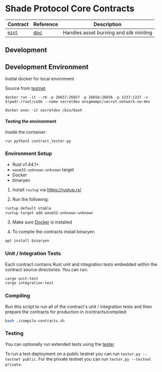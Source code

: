 # Shade Protocol Core Contracts
| Contract                    | Reference                         | Description                           |
| --------------------------- | --------------------------------- | ------------------------------------- |
| [`mint`](./contracts/mint)  | [doc](./contracts/mint/README.md) | Handles asset burning and silk minting|

## Development

## Development Environment
Instlal docker for local envirnment

Source from [testnet](https://build.scrt.network/dev/quickstart.html#setup-the-local-developer-testnet)

```
docker run -it --rm -p 26657:26657 -p 26656:26656 -p 1337:1337 -v $(pwd):/root/code --name secretdev enigmampc/secret-network-sw-dev

docker exec -it secretdev /bin/bash

```
#### Testing the environment
Inside the container:
```
run python3 contract_tester.py
```

### Environment Setup

- Rust v1.44.1+
- `wasm32-unknown-unknown` target
- Docker
- binaryen

1. Install `rustup` via https://rustup.rs/

2. Run the following:

```sh
rustup default stable
rustup target add wasm32-unknown-unknown
```

3. Make sure [Docker](https://www.docker.com/) is installed

4. To compile the contracts install binaryen
```sh
apt install binaryen
```

### Unit / Integration Tests

Each contract contains Rust unit and integration tests embedded within the contract source directories. You can run:

```sh
cargo unit-test
cargo integration-test
```

### Compiling

Run this script to run all of the contract's unit / integration tests and then prepare the contracts for production in /contracts/compiled:

```sh
bash ./compile-contracts.sh
```

### Testing

You can optionally run extended tests using the [tester](contracts/compiled/tester.py)

To run a test deployment on a public testnet you can run ```tester.py --testnet public```.
For the private testnet you can run ```tester.py --testnet private```.
